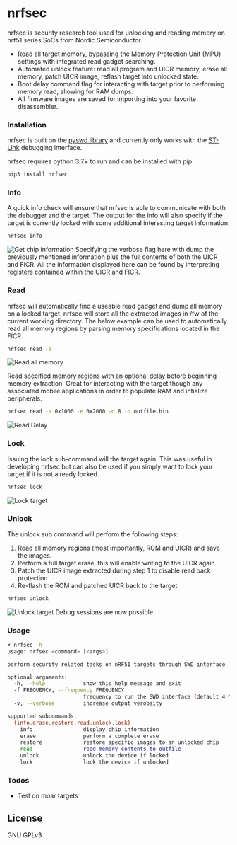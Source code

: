 # nrfsec 

nrfsec is security research tool used for unlocking and reading memory on nrf51 series SoCs from Nordic Semiconductor. 

  - Read all target memory, bypassing the Memory Protection Unit (MPU) settings with integrated read gadget searching.
  - Automated unlock feature: read all program and UICR memory, erase all memory, patch UICR image, reflash target into unlocked state.
  - Boot delay command flag for interacting with target prior to performing memory read, allowing for RAM dumps.
  - All firmware images are saved for importing into your favorite disassembler.

### Installation

nrfsec is built on the [pyswd library](https://github.com/cortexm/pyswd/) and currently only works with the [ST-Link](https://www.adafruit.com/product/2548) debugging interface.

nrfsec requires python 3.7+ to run and can be installed with pip

```sh
pip3 install nrfsec
```
### Info
A quick info check will ensure that nrfsec is able to communicate with both the debugger and the target. The output for the info will also specify if the target is currently locked with some additional interesting target information. 
```sh
nrfsec info
```
![Get chip information](https://raw.githubusercontent.com/buildxyz-git/nrfsec/master/images/nrfsec_info.gif)
Specifying the verbose flag here with dump the previously mentioned information plus the full contents of both the UICR and FICR. All the information displayed here can be found by interpreting registers contained within the UICR and FICR.

### Read
nrfsec will automatically find a useable read gadget and dump all memory on a locked target. nrfsec will store all the extracted images in /fw of the current working directory. The below example can be used to automatically read all memory regions by parsing memory specifications located in the FICR.
```sh
nrfsec read -a
```
![Read all memory](https://raw.githubusercontent.com/buildxyz-git/nrfsec/master/images/nrfsec_readall.gif)

Read specified memory regions with an optional delay before beginning memory extraction. Great for interacting with the target though any associated mobile applications in order to populate RAM and intialize peripherals.
```sh
nrfsec read -s 0x1000 -e 0x2000 -d 8 -o outfile.bin 
```
![Read Delay](https://raw.githubusercontent.com/buildxyz-git/nrfsec/master/images/nrfsec_read_delay.gif)

### Lock
Issuing the lock sub-command will the target again. This was useful in developing nrfsec but can also be used if you simply want to lock your target if it is not already locked.
```sh
nrfsec lock
```
![Lock target](https://raw.githubusercontent.com/buildxyz-git/nrfsec/master/images/nrfsec_locktarget.gif)

### Unlock
The unlock sub command will perform the following steps:
1.	Read all memory regions (most importantly, ROM and UICR) and save the images.
2.	Perform a full target erase, this will enable writing to the UICR again
3.	Patch the UICR image extracted during step 1 to disable read back protection
4.	Re-flash the ROM and patched UICR back to the target

```sh
nrfsec unlock
```
![Unlock target](https://raw.githubusercontent.com/buildxyz-git/nrfsec/master/images/nrfsec_unlock.gif)
Debug sessions are now possible.

### Usage
```sh
✗ nrfsec -h
usage: nrfsec <command> [<args>]

perform security related tasks on nRF51 targets through SWD interface

optional arguments:
  -h, --help            show this help message and exit
  -f FREQUENCY, --frequency FREQUENCY
                        frequency to run the SWD interface (default 4 MHz)
  -v, --verbose         increase output verobsity

supported subcommands:
  {info,erase,restore,read,unlock,lock}
    info                display chip information
    erase               perform a complete erase
    restore             restore specific images to an unlocked chip
    read                read memory contents to outfile
    unlock              unlock the device if locked
    lock                lock the device if unlocked
```

### Todos

 - Test on moar targets

License
----

GNU GPLv3 

